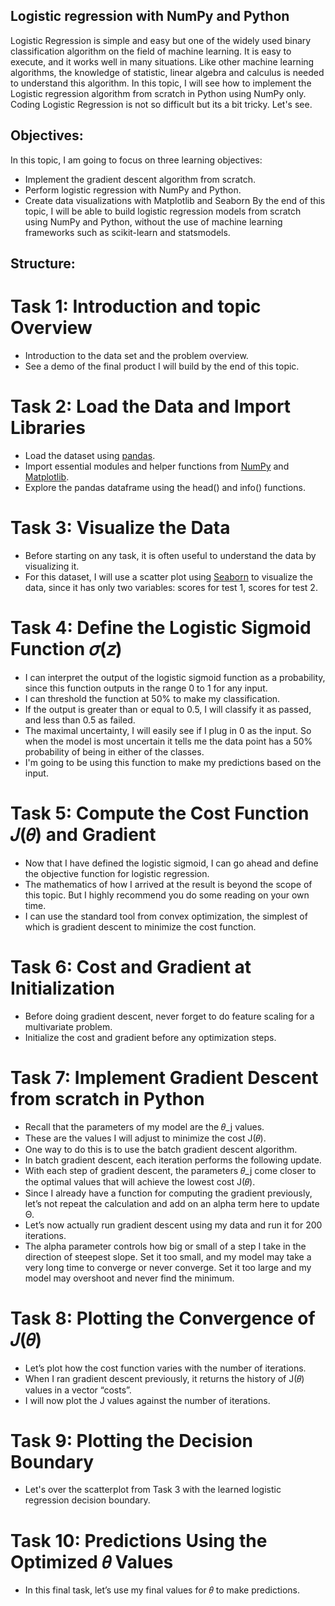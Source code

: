 ## Logistic regression with NumPy and Python
Logistic Regression is simple and easy but one of the widely used binary classification algorithm on the field of machine learning. It is easy to execute, and it works well in many situations. Like other machine learning algorithms, the knowledge of statistic, linear algebra and calculus is needed to understand this algorithm. In this topic, I will see how to implement the Logistic regression algorithm from scratch in Python using NumPy only. Coding Logistic Regression is not so difficult but its a bit tricky. Let's see.

## Objectives:
In this topic, I am going to focus on three learning objectives:
- Implement the gradient descent algorithm from scratch.
- Perform logistic regression with NumPy and Python.
- Create data visualizations with Matplotlib and Seaborn
By the end of this topic, I will be able to build logistic regression models from scratch using NumPy and Python, without the use of machine learning frameworks such as scikit-learn and statsmodels.

## Structure:
# Task 1: Introduction and topic Overview
- Introduction to the data set and the problem overview.
- See a demo of the final product I will build by the end of this topic.

# Task 2: Load the Data and Import Libraries
- Load the dataset using [pandas](https://pandas.pydata.org/).
- Import essential modules and helper functions from [NumPy](https://numpy.org/) and [Matplotlib](https://matplotlib.org/).
- Explore the pandas dataframe using the head() and info() functions.

# Task 3: Visualize the Data
- Before starting on any task, it is often useful to understand the data by visualizing it.
- For this dataset, I will use a scatter plot using [Seaborn](https://seaborn.pydata.org/) to visualize the data, since it has only two variables: scores for test 1, scores for test 2.

# Task 4: Define the Logistic Sigmoid Function 𝜎(𝑧)
- I can interpret the output of the logistic sigmoid function as a probability, since this function outputs in the range 0 to 1 for any input.
- I can threshold the function at 50% to make my classification.
- If the output is greater than or equal to 0.5, I will classify it as passed, and less than 0.5 as failed.
- The maximal uncertainty, I will easily see if I plug in 0 as the input. So when the model is most uncertain it tells me the data point has a 50% probability of being in either of the classes.
- I'm going to be using this function to make my predictions based on the input.

# Task 5: Compute the Cost Function 𝐽(𝜃) and Gradient
- Now that I have defined the logistic sigmoid, I can go ahead and define the objective function for logistic regression.
- The mathematics of how I arrived at the result is beyond the scope of this topic. But I highly recommend you do some reading on your own time.
- I can use the standard tool from convex optimization, the simplest of which is gradient descent to minimize the cost function.

# Task 6: Cost and Gradient at Initialization
- Before doing gradient descent, never forget to do feature scaling for a multivariate problem.
- Initialize the cost and gradient before any optimization steps.

# Task 7: Implement Gradient Descent from scratch in Python
- Recall that the parameters of my model are the 𝜃_j values.
- These are the values I will adjust to minimize the cost J(𝜃).
- One way to do this is to use the batch gradient descent algorithm.
- In batch gradient descent, each iteration performs the following update.
- With each step of gradient descent, the parameters 𝜃_j come closer to the optimal values that will achieve the lowest cost J(𝜃).
- Since I already have a function for computing the gradient previously, let’s not repeat the calculation and add on an alpha term here to update Θ.
- Let’s now actually run gradient descent using my data and run it for 200 iterations.
- The alpha parameter controls how big or small of a step I take in the direction of steepest slope. Set it too small, and my model may take a very long time to converge or never converge. Set it too large and my model may overshoot and never find the minimum.

# Task 8: Plotting the Convergence of 𝐽(𝜃)
- Let’s plot how the cost function varies with the number of iterations.
- When I ran gradient descent previously, it returns the history of J(𝜃) values in a vector “costs”.
- I will now plot the J values against the number of iterations.

# Task 9: Plotting the Decision Boundary
- Let's over the scatterplot from Task 3 with the learned logistic regression decision boundary.

# Task 10: Predictions Using the Optimized 𝜃 Values
- In this final task, let’s use my final values for 𝜃 to make predictions.
